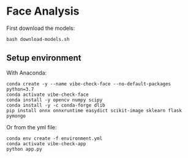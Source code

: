 # Face Analysis

First download the models:

```
bash download-models.sh
```

## Setup environment

With Anaconda:

```
conda create -y --name vibe-check-face --no-default-packages python=3.7
conda activate vibe-check-face
conda install -y opencv numpy scipy
conda install -y -c conda-forge dlib
pip install onnx onnxruntime easydict scikit-image sklearn flask pymongo
```

Or from the yml file:

```
conda env create -f environment.yml
conda activate vibe-check-app
python app.py
```